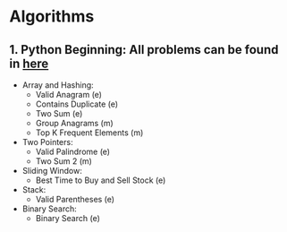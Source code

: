 # Algorithms
## 1. Python Beginning: All problems can be found in [here](https://neetcode.io/)
- Array and Hashing:
    - Valid Anagram (e)
    - Contains Duplicate (e)
    - Two Sum (e)
    - Group Anagrams (m)
    - Top K Frequent Elements (m)
- Two Pointers:
    - Valid Palindrome (e)
    - Two Sum 2 (m)
- Sliding Window:
    - Best Time to Buy and Sell Stock (e)
- Stack:
    - Valid Parentheses (e)
- Binary Search:
    - Binary Search (e)